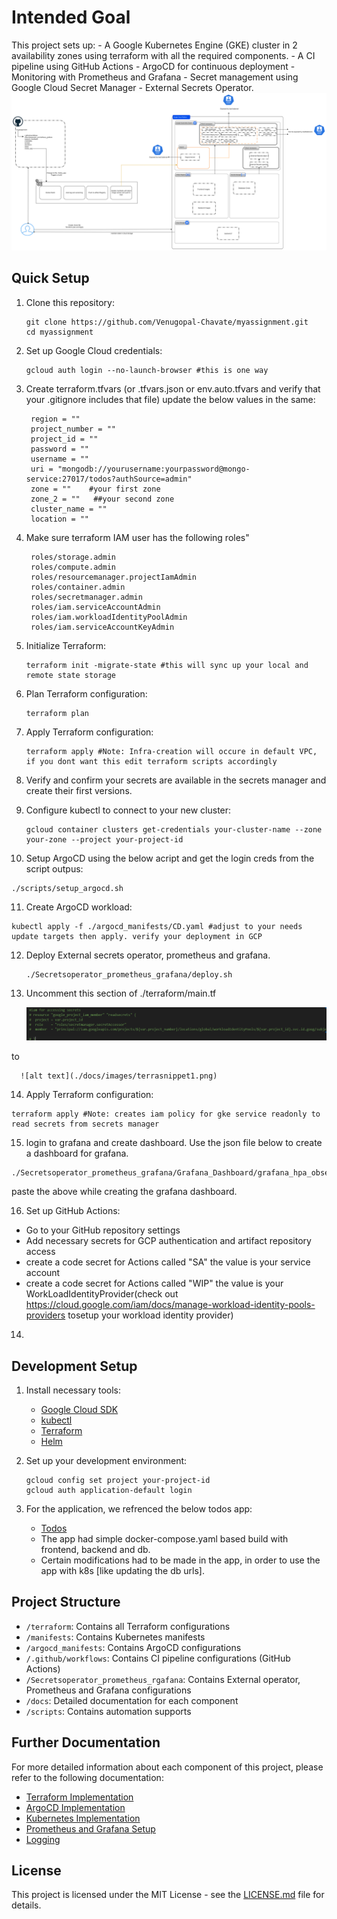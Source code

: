 # Intended Goal

This project sets up:
    - A Google Kubernetes Engine (GKE) cluster in 2 availability zones using terraform with all the required components.
    - A CI pipeline using GitHub Actions
    - ArgoCD for continuous deployment 
    - Monitoring with Prometheus and Grafana
    - Secret management using Google Cloud Secret Manager
    - External Secrets Operator.
    ![alt text](./docs/images/image.png)

## Quick Setup

1. Clone this repository:
   ```
   git clone https://github.com/Venugopal-Chavate/myassignment.git
   cd myassignment
   ```

2. Set up Google Cloud credentials:
   ```
   gcloud auth login --no-launch-browser #this is one way
   ```

3. Create terraform.tfvars (or .tfvars.json or env.auto.tfvars and verify that your .gitignore includes that file)
   update the below values in the same:
   ```
    region = ""
    project_number = ""
    project_id = ""
    password = ""
    username = ""
    uri = "mongodb://yourusername:yourpassword@mongo-service:27017/todos?authSource=admin"
    zone = ""    #your first zone
    zone_2 = ""   ##your second zone
    cluster_name = ""
    location = ""
   ``` 
4. Make sure terraform IAM user has the following roles"
   ```
    roles/storage.admin
    roles/compute.admin
    roles/resourcemanager.projectIamAdmin
    roles/container.admin
    roles/secretmanager.admin
    roles/iam.serviceAccountAdmin
    roles/iam.workloadIdentityPoolAdmin
    roles/iam.serviceAccountKeyAdmin
   ``` 
5. Initialize Terraform:
   ```
   terraform init -migrate-state #this will sync up your local and remote state storage
   ```

6. Plan Terraform configuration:
   ```
   terraform plan
   ```
7. Apply Terraform configuration:
   ```
   terraform apply #Note: Infra-creation will occure in default VPC, if you dont want this edit terraform scripts accordingly
   ```

8. Verify and confirm your secrets are available in the secrets manager and create their first versions.

9. Configure kubectl to connect to your new cluster:
   ```
   gcloud container clusters get-credentials your-cluster-name --zone your-zone --project your-project-id
   ```

10. Setup ArgoCD using the below acript and get the login creds from the script outpus:
   ```
   ./scripts/setup_argocd.sh 
   ```

11. Create ArgoCD workload:
   ```
   kubectl apply -f ./argocd_manifests/CD.yaml #adjust to your needs update targets then apply. verify your deployment in GCP
   ```
12. Deploy External secrets operator, prometheus and grafana.
    ```
    ./Secretsoperator_prometheus_grafana/deploy.sh
    ```
13. Uncomment this section of ./terraform/main.tf 

      ![alt text](./docs/images/terrasnippet2.png)

   to

      ![alt text](./docs/images/terrasnippet1.png)


14. Apply Terraform configuration:
   ```
   terraform apply #Note: creates iam policy for gke service readonly to read secrets from secrets manager
   ```
15. login to grafana and create dashboard. Use the json file below to create a dashboard for grafana.
   ```
   ./Secretsoperator_prometheus_grafana/Grafana_Dashboard/grafana_hpa_observability.json
   ```
   paste the above while creating the grafana dashboard.

16. Set up GitHub Actions:
   - Go to your GitHub repository settings
   - Add necessary secrets for GCP authentication and artifact repository access
   - create a code secret for Actions called "SA" the value is your service account
   - create a code secret for Actions called "WIP" the value is your WorkLoadIdentityProvider(check out https://cloud.google.com/iam/docs/manage-workload-identity-pools-providers tosetup your workload identity provider)

14. 
## Development Setup

1. Install necessary tools:
   - [Google Cloud SDK](https://cloud.google.com/sdk/docs/install)
   - [kubectl](https://kubernetes.io/docs/tasks/tools/)
   - [Terraform](https://learn.hashicorp.com/tutorials/terraform/install-cli)
   - [Helm](https://helm.sh/docs/intro/install/)

2. Set up your development environment:
   ```
   gcloud config set project your-project-id
   gcloud auth application-default login
   ```

3. For the application, we refrenced the below todos app:
   - [Todos](https://github.com/knaopel/docker-frontend-backend-db/tree/master)
   - The app had simple docker-compose.yaml based build with frontend, backend and db.
   - Certain modifications had to be made in the app, in order to use the app with k8s [like updating the db urls].

## Project Structure

- `/terraform`: Contains all Terraform configurations
- `/manifests`: Contains Kubernetes manifests
- `/argocd_manifests`: Contains ArgoCD configurations
- `/.github/workflows`: Contains CI pipeline configurations (GitHub Actions)
- `/Secretsoperator_prometheus_rgafana`: Contains External operator, Prometheus and Grafana configurations
- `/docs`: Detailed documentation for each component
- `/scripts`: Contains automation supports

## Further Documentation

For more detailed information about each component of this project, please refer to the following documentation:

- [Terraform Implementation](docs/terraform-implementation.md)
- [ArgoCD Implementation](docs/argocd-implementation.md)
- [Kubernetes Implementation](docs/kubernetes-implementation.md)
- [Prometheus and Grafana Setup](docs/prometheus-grafana.md)
- [Logging](docs/logging.md)

## License

This project is licensed under the MIT License - see the [LICENSE.md](LICENSE.md) file for details.